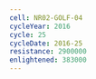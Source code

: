 ```yaml
---
cell: NR02-GOLF-04
cycleYear: 2016
cycle: 25
cycleDate: 2016-25
resistance: 2900000
enlightened: 383000 
---
```

      